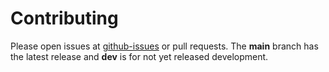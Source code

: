 # Contributing

Please open issues at
[github-issues](https://github.com/jo-37/pdl-opt-glpk/issues)
or pull requests. The __main__ branch has the latest release and __dev__
is for not yet released development.
